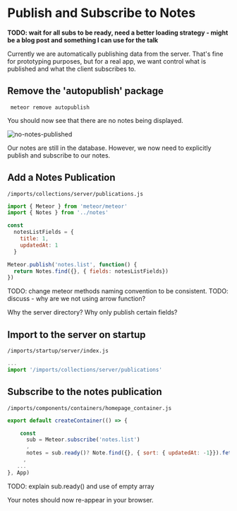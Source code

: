 # Publish and Subscribe to Notes


**TODO: wait for all subs to be ready, need a better loading strategy  - might be a blog post and something I can use for the talk**

Currently we are automatically publishing data from the server.  That's fine for prototyping purposes, but for a real app, we want control what is published and what the client subscribes to.

## Remove the 'autopublish' package

```  meteor remove autopublish ```

You should now see that there are no notes being displayed.

![no-notes-published](https://cloud.githubusercontent.com/assets/819213/14958482/03118ef2-1059-11e6-855b-8e7d9f5cb9f7.png)

Our notes are still in the database.  However, we now need to explicitly publish and subscribe to our notes.

## Add a Notes Publication

``` /imports/collections/server/publications.js ```

```js
import { Meteor } from 'meteor/meteor'
import { Notes } from '../notes'

const
  notesListFields = {
    title: 1,
    updatedAt: 1
  }

Meteor.publish('notes.list', function() {
  return Notes.find({}, { fields: notesListFields})
})
```

TODO: change meteor methods naming convention to be consistent.
TODO: discuss - why are we not using arrow function?

Why the server directory?
Why only publish certain fields?

## Import to the server on startup

 ``` /imports/startup/server/index.js ```
 ```js 
 ...
 import '/imports/collections/server/publications'
 ```
 
## Subscribe to the notes publication

``` /imports/components/containers/homepage_container.js ```

```js
export default createContainer(() => {

	const 
	  sub = Meteor.subscribe('notes.list')
	  ,
	  notes = sub.ready()? Note.find({}, { sort: { updatedAt: -1}}).fetch() : []
	 ,
   ...
}, App)
```

TODO: explain sub.ready() and use of empty array

Your notes should now re-appear in your browser.



